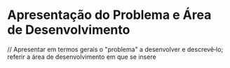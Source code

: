 
# Apresentação do Problema e Área de Desenvolvimento

// Apresentar em termos gerais o "problema" a desenvolver e descrevê‐lo; referir a área de desenvolvimento em que se insere
